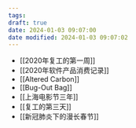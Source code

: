 ```yaml
---
tags: 
draft: true
date: 2024-01-03 09:07:00
date modified: 2024-01-03 09:07:02
---
```


- [[2020年复工的第一周]]
- [[2020年软件产品消费记录]]
- [[Altered Carbon]]
- [[Bug-Out Bag]]
- [[上海电影节三年]]
- [[复工的第三天]]
- [[新冠肺炎下的漫长春节]]
